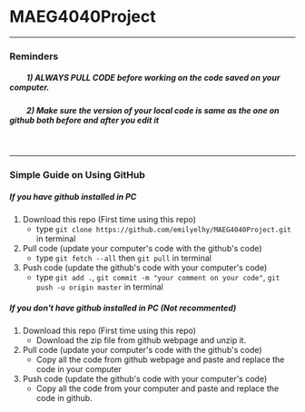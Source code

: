 # MAEG4040Project
---
### Reminders
##### &nbsp;&nbsp;&nbsp;&nbsp;&nbsp;&nbsp;&nbsp;&nbsp; 1) ALWAYS PULL CODE before working on the code saved on your computer.
##### &nbsp;&nbsp;&nbsp;&nbsp;&nbsp;&nbsp;&nbsp;&nbsp; 2) Make sure the version of your local code is same as the one on github both before and after you edit it
&nbsp;

---
### Simple Guide on Using GitHub
##### If you have github installed in PC
1) Download this repo (First time using this repo)
    * type `git clone https://github.com/emilyelhy/MAEG4040Project.git` in terminal
2) Pull code (update your computer's code with the github's code)
    * type `git fetch --all` then `git pull` in terminal
3) Push code (update the github's code with your computer's code)
    * type `git add .`, `git commit -m "your comment on your code"`,
    `git push -u origin master` in terminal
##### If you don't have github installed in PC (Not recommented)
1) Download this repo (First time using this repo)
    * Download the zip file from github webpage and unzip it.
2) Pull code (update your computer's code with the github's code)
    * Copy all the code from github webpage and paste and replace the code in your computer
3) Push code (update the github's code with your computer's code)
    * Copy all the code from your computer and paste and replace the code in github.
